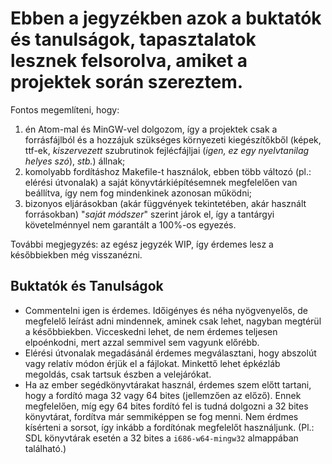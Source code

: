 # Ebben a jegyzékben azok a buktatók és tanulságok, tapasztalatok lesznek felsorolva, amiket a projektek során szereztem.

Fontos megemlíteni, hogy:
  1. én Atom-mal és MinGW-vel dolgozom, így a projektek csak a forrásfájlból és a hozzájuk szükséges környezeti kiegészítőkből (képek, ttf-ek, _kiszervezett_ szubrutinok fejlécfájljai (_igen, ez egy nyelvtanilag helyes szó_), _stb._) állnak;
  2. komolyabb fordításhoz Makefile-t használok, ebben több változó (pl.: elérési útvonalak) a saját könyvtárkiépítésemnek megfelelően van beállítva, így nem fog mindenkinek azonosan működni;
  3. bizonyos eljárásokban (akár függvények tekintetében, akár használt forrásokban) "_saját módszer_" szerint járok el, így a tantárgyi követelménnyel nem garantált a 100%-os egyezés.

További megjegyzés: az egész jegyzék WIP, így érdemes lesz a későbbiekben még visszanézni.

## Buktatók és Tanulságok
  - Commentelni igen is érdemes. Időigényes és néha nyögvenyelős, de megfelelő leírást adni mindennek, aminek csak lehet, nagyban megtérül a későbbiekben. Vicceskedni lehet, de nem érdemes teljesen elpoénkodni, mert azzal semmivel sem vagyunk előrébb.
  - Elérési útvonalak megadásánál érdemes megválasztani, hogy abszolút vagy relatív módon érjük el a fájlokat. Minkettő lehet épkézláb megoldás, csak tartsuk észben a velejárókat.
  - Ha az ember segédkönyvtárakat használ, érdemes szem előtt tartani, hogy a fordító maga 32 vagy 64 bites (jellemzően az előző). Ennek megfelelően, míg egy 64 bites fordító fel is tudná dolgozni a 32 bites könyvtárat, fordítva már semmiképpen se fog menni. Nem érdmes kísérteni a sorsot, így inkább a fordítónak megfelelőt használjunk. (Pl.: SDL könyvtárak esetén a 32 bites a `i686-w64-mingw32` almappában található.)
